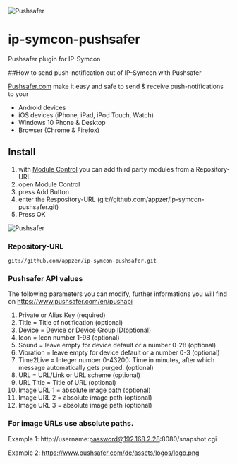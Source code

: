 ![Pushsafer](https://www.pushsafer.com/de/assets/logos/logo.png)
# ip-symcon-pushsafer
Pushsafer plugin for IP-Symcon

##How to send push-notification out of IP-Symcon with Pushsafer

[Pushsafer.com](https://www.pushsafer.com) make it easy and safe to send &amp; receive push-notifications to your
- Android devices
- iOS devices (iPhone, iPad, iPod Touch, Watch)
- Windows 10 Phone & Desktop
- Browser (Chrome & Firefox)

## Install
1. with [Module Control](https://www.symcon.de/service/dokumentation/modulreferenz/module-control/) you can add third party modules from a Repository-URL
2. open Module Control
3. press Add Button
4. enter the Respository-URL (git://github.com/appzer/ip-symcon-pushsafer.git)
5. Press OK

![Pushsafer](https://www.pushsafer.com/de/assets/examples/ip-symcon-01.jpg)

### Repository-URL

	git://github.com/appzer/ip-symcon-pushsafer.git

### Pushsafer API values

The following parameters you can modify, further informations you will find on https://www.pushsafer.com/en/pushapi

1. Private or Alias Key (required)
2. Title = Title of notification (optional)
3. Device = Device or Device Group ID(optional)
4. Icon = Icon number 1-98 (optional)
5. Sound = leave empty for device default or a number 0-28 (optional)
6. Vibration = leave empty for device default or a number 0-3 (optional)
7. Time2Live = Integer number 0-43200: Time in minutes, after which message automatically gets purged. (optional)
8. URL = URL/Link or URL scheme (optional)
9. URL Title = Title of URL (optional)
10. Image URL 1 = absolute image path (optional)
11. Image URL 2 = absolute image path (optional)
12. Image URL 3 = absolute image path (optional)

### For image URLs use absolute paths.
Example 1: http://username:password@192.168.2.28:8080/snapshot.cgi

Example 2: https://www.pushsafer.com/de/assets/logos/logo.png
